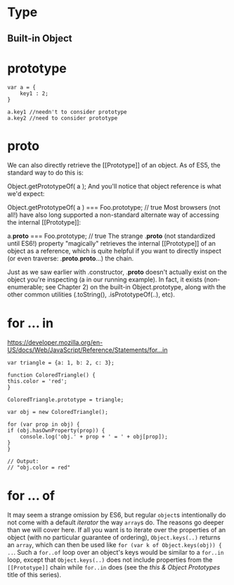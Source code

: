 # Type 

## Built-in Object


# prototype

    var a = { 
        key1 : 2;
    }

    a.key1 //needn't to consider prototype
    a.key2 //need to consider prototype

# __proto__

We can also directly retrieve the [[Prototype]] of an object. As of ES5, the standard way to do this is:

Object.getPrototypeOf( a );
And you'll notice that object reference is what we'd expect:

Object.getPrototypeOf( a ) === Foo.prototype; // true
Most browsers (not all!) have also long supported a non-standard alternate way of accessing the internal [[Prototype]]:

a.__proto__ === Foo.prototype; // true
The strange .__proto__ (not standardized until ES6!) property "magically" retrieves the internal [[Prototype]] of an object as a reference, which is quite helpful if you want to directly inspect (or even traverse: .__proto__.__proto__...) the chain.

Just as we saw earlier with .constructor, .__proto__ doesn't actually exist on the object you're inspecting (a in our running example). In fact, it exists (non-enumerable; see Chapter 2) on the built-in Object.prototype, along with the other common utilities (.toString(), .isPrototypeOf(..), etc).

# for ... in

https://developer.mozilla.org/en-US/docs/Web/JavaScript/Reference/Statements/for...in

    var triangle = {a: 1, b: 2, c: 3};

    function ColoredTriangle() {
    this.color = 'red';
    }

    ColoredTriangle.prototype = triangle;

    var obj = new ColoredTriangle();

    for (var prop in obj) {
    if (obj.hasOwnProperty(prop)) {
        console.log('obj.' + prop + ' = ' + obj[prop]);
    } 
    }

    // Output:
    // "obj.color = red"

# for ... of

 It may seem a strange omission by ES6, but regular `object`s intentionally do not come with a default *iterator* the way `array`s do. The reasons go deeper than we will cover here. If all you want is to iterate over the properties of an object (with no particular guarantee of ordering), `Object.keys(..)` returns an `array`, which can then be used like `for (var k of Object.keys(obj)) { ..`. Such a `for..of` loop over an object's keys would be similar to a `for..in` loop, except that `Object.keys(..)` does not include properties from the `[[Prototype]]` chain while `for..in` does (see the *this & Object Prototypes* title of this series).